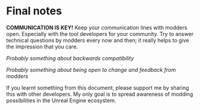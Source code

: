 # Final notes
**COMMUNICATION IS KEY!** Keep your communication lines with modders open. Especially with the tool developers for your community. Try to answer technical questions by modders every now and then; it really helps to give the impression that you care.

*Probably something about backwards compatibility*

*Probably something about being open to change and feedback from modders*

If you learnt something from this document, please support me by sharing this with other developers. My only goal is to spread awareness of modding possibilities in the Unreal Engine ecosystem. 